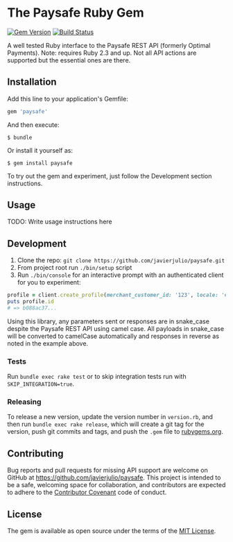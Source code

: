 # The Paysafe Ruby Gem

[![Gem Version](https://badge.fury.io/rb/paysafe.svg)][gem]
[![Build Status](https://travis-ci.org/javierjulio/paysafe.svg?branch=master)][travis]

[gem]: https://rubygems.org/gems/paysafe
[travis]: https://travis-ci.org/javierjulio/paysafe

A well tested Ruby interface to the Paysafe REST API (formerly Optimal Payments). Note: requires Ruby 2.3 and up. Not all API actions are supported but the essential ones are there.

## Installation

Add this line to your application's Gemfile:

```ruby
gem 'paysafe'
```

And then execute:

    $ bundle

Or install it yourself as:

    $ gem install paysafe

To try out the gem and experiment, just follow the Development section instructions.

## Usage

TODO: Write usage instructions here

## Development

1. Clone the repo: `git clone https://github.com/javierjulio/paysafe.git`
2. From project root run `./bin/setup` script
3. Run `./bin/console` for an interactive prompt with an authenticated client for you to experiment:

  ```ruby
  profile = client.create_profile(merchant_customer_id: '123', locale: 'en_US')
  puts profile.id
  # => b088ac37...
  ```

Using this library, any parameters sent or responses are in snake_case despite the Paysafe REST API using camel case. All payloads in snake_case will be converted to camelCase automatically and responses in reverse as noted in the example above.

### Tests

Run `bundle exec rake test` or to skip integration tests run with `SKIP_INTEGRATION=true`.

### Releasing

To release a new version, update the version number in `version.rb`, and then run `bundle exec rake release`, which will create a git tag for the version, push git commits and tags, and push the `.gem` file to [rubygems.org](https://rubygems.org).

## Contributing

Bug reports and pull requests for missing API support are welcome on GitHub at https://github.com/javierjulio/paysafe. This project is intended to be a safe, welcoming space for collaboration, and contributors are expected to adhere to the [Contributor Covenant](contributor-covenant.org) code of conduct.

## License

The gem is available as open source under the terms of the [MIT License](http://opensource.org/licenses/MIT).
